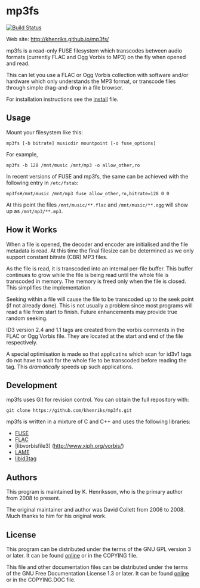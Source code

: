 mp3fs
=====

[![Build Status](https://travis-ci.org/khenriks/mp3fs.svg?branch=master)](https://travis-ci.org/khenriks/mp3fs)

Web site: http://khenriks.github.io/mp3fs/

mp3fs is a read-only FUSE filesystem which transcodes between audio formats
(currently FLAC and Ogg Vorbis to MP3) on the fly when opened and read.

This can let you use a FLAC or Ogg Vorbis collection with software and/or
hardware which only understands the MP3 format, or transcode files through
simple drag-and-drop in a file browser.

For installation instructions see the [install](INSTALL.md) file.

Usage
-----

Mount your filesystem like this:

    mp3fs [-b bitrate] musicdir mountpoint [-o fuse_options]

For example,

    mp3fs -b 128 /mnt/music /mnt/mp3 -o allow_other,ro

In recent versions of FUSE and mp3fs, the same can be achieved with the
following entry in `/etc/fstab`:

    mp3fs#/mnt/music /mnt/mp3 fuse allow_other,ro,bitrate=128 0 0

At this point the files `/mnt/music/**.flac` and `/mnt/music/**.ogg` will
show up as `/mnt/mp3/**.mp3`.

How it Works
------------

When a file is opened, the decoder and encoder are initialised and
the file metadata is read. At this time the final filesize can be
determined as we only support constant bitrate (CBR) MP3 files.

As the file is read, it is transcoded into an internal per-file
buffer. This buffer continues to grow while the file is being read
until the whole file is transcoded in memory. The memory is freed
only when the file is closed. This simplifies the implementation.

Seeking within a file will cause the file to be transcoded up to the
seek point (if not already done). This is not usually a problem
since most programs will read a file from start to finish. Future
enhancements may provide true random seeking.

ID3 version 2.4 and 1.1 tags are created from the vorbis comments in
the FLAC or Ogg Vorbis file. They are located at the start and end of
the file respectively.

A special optimisation is made so that applicatins which scan for
id3v1 tags do not have to wait for the whole file to be transcoded
before reading the tag. This *dramatically* speeds up such
applications.

Development
-----------

mp3fs uses Git for revision control. You can obtain the full repository
with:

    git clone https://github.com/khenriks/mp3fs.git

mp3fs is written in a mixture of C and C++ and uses the following libraries:

* [FUSE](http://fuse.sourceforge.net/)
* [FLAC](http://flac.sourceforge.net/)
* [libvorbisfile3] (http://www.xiph.org/vorbis/)
* [LAME](http://lame.sourceforge.net/)
* [libid3tag](http://www.underbit.com/products/mad/)

Authors
-------

This program is maintained by K. Henriksson, who is the primary author
from 2008 to present.

The original maintainer and author was David Collett from 2006 to 2008.
Much thanks to him for his original work.

License
-------

This program can be distributed under the terms of the GNU GPL version 3
or later. It can be found [online](http://www.gnu.org/licenses/gpl-3.0.html)
or in the COPYING file.

This file and other documentation files can be distributed under the terms of
the GNU Free Documentation License 1.3 or later. It can be found
[online](http://www.gnu.org/licenses/fdl-1.3.html) or in the COPYING.DOC file.
